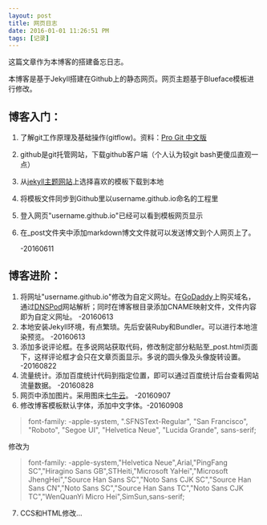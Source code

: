 ```yaml
---
layout: post
title: 网页日志
date: 2016-01-01 11:26:51 PM 
tags: [记录]
---
```


这篇文章作为本博客的搭建备忘日志。

本博客是基于Jekyll搭建在Github上的静态网页。网页主题基于Blueface模板进行修改。

## 博客入门： ##

1. 了解git工作原理及基础操作(gitflow)。资料：[Pro Git 中文版][ProGit]
2. github是git托管网站，下载github客户端（个人认为较git bash更傻瓜直观一点）
3. 从[jekyll主题网站][jekylltheme]上选择喜欢的模板下载到本地
4. 将模板文件同步到Github里以username.github.io命名的工程里
5. 登入网页"username.github.io"已经可以看到模板网页显示
6. 在_post文件夹中添加markdown博文文件就可以发送博文到个人网页上了。

	-20160611

## 博客进阶： ##

1. 将网址"username.github.io"修改为自定义网址。在[GoDaddy][GoDaddy]上购买域名，通过[DNSPod][DNSPod]网站解析；同时在博客根目录添加CNAME映射文件，文件内容即为自定义网址。  -20160613
2. 本地安装Jekyll环境，有点繁琐。先后安装Ruby和Bundler。可以进行本地渲染预览。 -20160613
3. 添加多说评论框。在多说网站获取代码，修改制定部分粘贴至_post.html页面下，这样评论框才会只在文章页面显示。多说的圆头像及头像旋转设置。  -20160822
4. 流量统计。添加百度统计代码到指定位置，即可以通过百度统计后台查看网站流量数据。  -20160828
5. 网页中添加图片。采用图床[七牛云][qiniu]。 -20160907
6. 修改博客模板默认字体，添加中文字体。-20160908


> font-family: -apple-system, ".SFNSText-Regular", "San Francisco", "Roboto", "Segoe UI", "Helvetica Neue", "Lucida Grande", sans-serif;

修改为


> font-family: -apple-system,"Helvetica Neue",Arial,"PingFang SC","Hiragino Sans GB",STHeiti,"Microsoft YaHei","Microsoft JhengHei","Source Han Sans SC","Noto Sans CJK SC","Source Han Sans CN","Noto Sans SC","Source Han Sans TC","Noto Sans CJK TC","WenQuanYi Micro Hei",SimSun,sans-serif;



7. CCS和HTML修改...










[ProGit]: http://iissnan.com/progit/
[jekylltheme]: http://jekyllthemes.org/
[GoDaddy]:www.godaddy.com
[DNSPod]: https://www.dnspod.cn/
[qiniu]: https://portal.qiniu.com/create